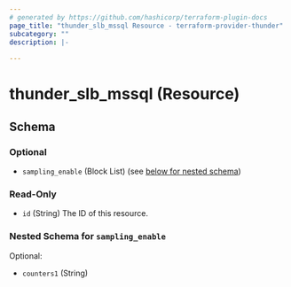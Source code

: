 ```yaml
---
# generated by https://github.com/hashicorp/terraform-plugin-docs
page_title: "thunder_slb_mssql Resource - terraform-provider-thunder"
subcategory: ""
description: |-
  
---
```


# thunder_slb_mssql (Resource)





<!-- schema generated by tfplugindocs -->
## Schema

### Optional

- `sampling_enable` (Block List) (see [below for nested schema](#nestedblock--sampling_enable))

### Read-Only

- `id` (String) The ID of this resource.

<a id="nestedblock--sampling_enable"></a>
### Nested Schema for `sampling_enable`

Optional:

- `counters1` (String)


